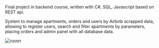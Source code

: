 Final project in backend course, written with C#, SQL, Javascript based on REST api. 

System to manage apartments, orders and users by Airbnb scrapped data, allowing to register users,
search and filter apartments by parameters, placing orders and admin panel with all database data.

![תמונה](https://user-images.githubusercontent.com/102809424/183258796-6da0db05-3d1b-4f95-a2fb-41d06ca8a29f.png)
